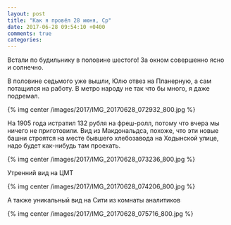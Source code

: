 ```yaml
---
layout: post
title: "Как я провёл 28 июня, Ср"
date: 2017-06-28 09:54:10 +0400
comments: true
categories: 
---
```

Встали по будильнику в половине шестого! За окном совершенно ясно и солнечно.

В половине седьмого уже вышли, Юлю отвез на Планерную, а сам потащился на работу. В метро народу не так что бы много, я даже подремал. 

{% img center /images/2017/IMG_20170628_072932_800.jpg %}

На 1905 года истратил 132 рубля на фреш-ролл, потому что вчера мы ничего не приготовили. Вид из Макдональдса, похоже, что эти новые башни строятся на месте бывшего хлебозавода на Ходынской улице, надо будет как-нибудь там проехать.

{% img center /images/2017/IMG_20170628_073236_800.jpg %}

Утренний вид на ЦМТ

{% img center /images/2017/IMG_20170628_074206_800.jpg %}

А также уникальный вид на Сити из комнаты аналитиков

{% img center /images/2017/IMG_20170628_075716_800.jpg %}